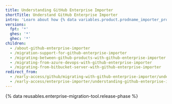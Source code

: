 ```yaml
---
title: Understanding GitHub Enterprise Importer
shortTitle: Understand GitHub Enterprise Importer
intro: 'Learn about how {% data variables.product.prodname_importer_proper_name %} can help you migrate to {% data variables.product.prodname_dotcom %}.'
versions:
  fpt: '*'
  ghes: '*'
  ghec: '*'
children:
  - /about-github-enterprise-importer
  - /migration-support-for-github-enterprise-importer
  - /migrating-between-github-products-with-github-enterprise-importer
  - /migrating-from-azure-devops-with-github-enterprise-importer
  - /migrating-from-bitbucket-server-with-github-enterprise-importer
redirect_from:
  - /early-access/github/migrating-with-github-enterprise-importer/understanding-github-enterprise-importer
  - /early-access/enterprise-importer/understanding-github-enterprise-importer
---
```


{% data reusables.enterprise-migration-tool.release-phase %}
